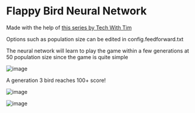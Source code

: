 # Flappy Bird Neural Network

Made with the help of [this series by Tech With Tim](https://www.youtube.com/watch?v=MMxFDaIOHsE&list=PLzMcBGfZo4-lwGZWXz5Qgta_YNX3_vLS2)

Options such as population size can be edited in config.feedforward.txt

The neural network will learn to play the game within a few generations at 50 population size since the game is quite simple

![image](https://github.com/LegendLeaks/FlappyBird-Machine-Learning-Model/assets/79763213/37f5d27e-47da-4d1d-a74c-c9104d9ccf66)

A generation 3 bird reaches 100+ score!

![image](https://github.com/LegendLeaks/FlappyBird-Machine-Learning-Model/assets/79763213/1f5f82e5-3b31-48bb-b365-edbb8aedb77e)

![image](https://github.com/LegendLeaks/FlappyBird-Machine-Learning-Model/assets/79763213/4ad31ac1-f94f-4326-bbb6-c83ef5a34e7e)

